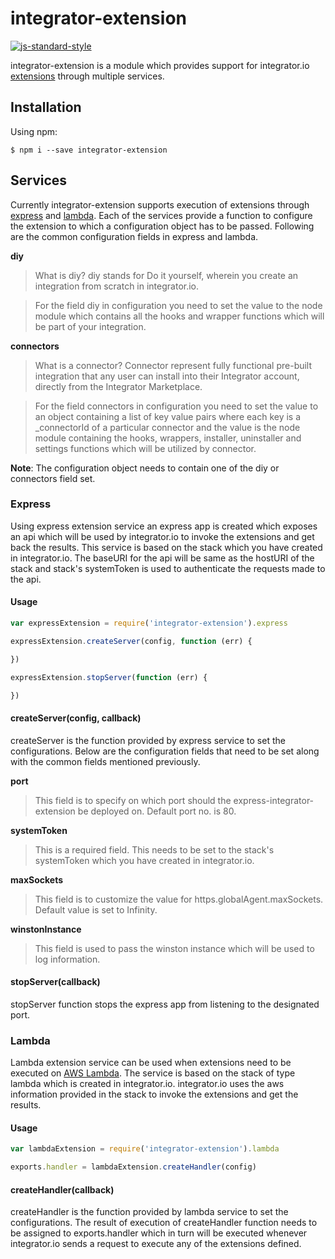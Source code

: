 # integrator-extension
[![js-standard-style](https://img.shields.io/badge/code%20style-standard-brightgreen.svg)](http://standardjs.com/)

integrator-extension is a module which provides support for integrator.io [extensions](extension.md) through multiple services.

## Installation

Using npm:
```
$ npm i --save integrator-extension
```
## Services
Currently integrator-extension supports execution of extensions through [express](#express) and [lambda](#lambda). Each of the services provide
a function to configure the extension to which a configuration object has to be passed. Following are the common configuration
fields in express and lambda.

**diy**

> What is diy?
> diy stands for Do it yourself, wherein you create an integration from
> scratch in integrator.io.

> For the field diy in configuration you need to set the value to the node
> module which contains all the hooks and wrapper functions which will
> be part of your integration.

**connectors**

> What is a connector?
> Connector represent fully functional pre-built integration that any
> user can install into their Integrator account, directly from the
> Integrator Marketplace.

> For the field connectors in configuration you need to set the value to
> an object containing a list of key value pairs where each key is a
> \_connectorId of a particular connector and the value is the node
> module containing the hooks, wrappers, installer, uninstaller and
> settings functions which will be utilized by connector.

**Note**: The configuration object needs to contain one of the diy or connectors field set.

### Express

Using express extension service an express app is created which exposes an api which will be used by
integrator.io to invoke the extensions and get back the results. This service is based on the stack
which you have created in integrator.io. The baseURI for the api will be same as the hostURI of the stack
and stack's systemToken is used to authenticate the requests made to the api.

#### Usage

```js
var expressExtension = require('integrator-extension').express

expressExtension.createServer(config, function (err) {

})

expressExtension.stopServer(function (err) {

})
```

#### createServer(config, callback)

createServer is the function provided by express service to set the configurations. Below are the configuration fields
that need to be set along with the common fields mentioned previously.

**port**

> This field is to specify on which port should the
> express-integrator-extension be deployed on. Default port no. is 80.

**systemToken**

> This is a required field. This needs to be set to the stack's systemToken
> which you have created in integrator.io.

**maxSockets**

> This field is to customize the value for https.globalAgent.maxSockets.
> Default value is set to Infinity.

**winstonInstance**

> This field is used to pass the winston instance which will be used to log information.


#### stopServer(callback)

stopServer function stops the express app from listening to the designated port.


### Lambda

Lambda extension service can be used when extensions need to be executed on [AWS Lambda](http://docs.aws.amazon.com/lambda/latest/dg/welcome.html). The service is based on the stack of type lambda which is created in integrator.io. integrator.io uses the aws information
provided in the stack to invoke the extensions and get the results.

#### Usage

```js
var lambdaExtension = require('integrator-extension').lambda

exports.handler = lambdaExtension.createHandler(config)
```

#### createHandler(callback)

createHandler is the function provided by lambda service to set the configurations. The result of execution of createHandler function needs
to be assigned to exports.handler which in turn will be executed whenever integrator.io sends a request to execute any of the extensions defined.
